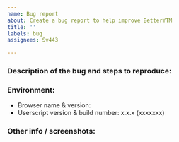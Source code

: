 ```yaml
---
name: Bug report
about: Create a bug report to help improve BetterYTM
title: ''
labels: bug
assignees: Sv443

---
```



### Description of the bug and steps to reproduce:
<!-- A clear and concise description of what the bug is -->
<!-- Also include steps to reproduce it -->


### Environment:
- Browser name & version: 
- Userscript version & build number: x.x.x (xxxxxxx)
<!--
  To view the userscript version and build number, either open the configuration menu and copy the numbers and letters at the bottom,
  or open the JavaScript console of your browser (usually with F12). It should be near the very top.
-->


### Other info / screenshots:
<!-- If applicable and possible, add other information or screenshots to help explain your problem. -->
